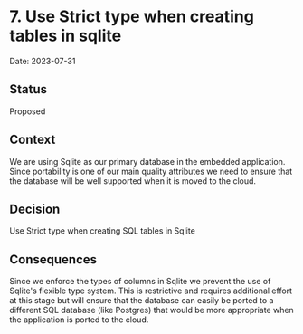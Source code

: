 # 7. Use Strict type when creating tables in sqlite

Date: 2023-07-31

## Status

Proposed

## Context

We are using Sqlite as our primary database in the embedded application. Since portability is one of our main quality attributes we need to ensure that the database will be well supported when it is moved to the cloud.

## Decision

Use Strict type when creating SQL tables in Sqlite

## Consequences

Since we enforce the types of columns in Sqlite we prevent the use of Sqlite's flexible type system.
This is restrictive and requires additional effort at this stage but will ensure that the database can easily be ported to a different SQL database (like Postgres) that would be more appropriate when the application is ported to the cloud.
